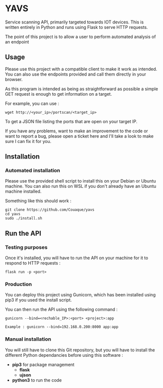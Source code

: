 # YAVS

Service scanning API, primarily targeted towards IOT devices.
This is written entirely in Python and runs using Flask to serve HTTP requests.

The point of this project is to allow a user to perform automated analysis of an endpoint

## Usage
Please use this project with a compatible client to make it work as intended. You can also use the endpoints provided and call them directly in your browser.

As this program is intended as being as straightforward as possible a simple GET request is enough to get information on a target.

For example, you can use :
```
wget http://<your_ip>/portscan/<target_ip>
```
To get a JSON file listing the ports that are open on your target IP.

If you have any problems, want to make an improvement to the code or want to report a bug, please open a ticket here and I'll take a look to make sure I can fix it for you.

## Installation
### Automated installation
Please use the provided shell script to install this on your Debian or Ubuntu machine.
You can also run this on WSL if you don't already have an Ubuntu machine installed.

Something like this should work :
```
git clone https://github.com/Couaque/yavs
cd yavs
sudo ./install.sh
```

## Run the API
### Testing purposes
Once it's installed, you will have to run the API on your machine for it to respond to HTTP requests :
```
flask run -p <port>
```

### Production
You can deploy this project using Gunicorn, which has been installed using pip3 if you used the install script.

You can then run the API using the following command :
```
gunicorn --bind=<rechable_IP>:<port> <project>:app

Example : gunicorn --bind=192.168.0.200:8000 app:app
```
### Manual installation
You will still have to clone this Git repository, but you will have to install the different Python dependancies before using this software :
* **pip3** for package management
    * **flask**
    * **ujson**
* **python3** to run the code

